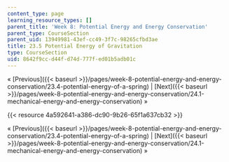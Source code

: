```yaml
---
content_type: page
learning_resource_types: []
parent_title: 'Week 8: Potential Energy and Energy Conservation'
parent_type: CourseSection
parent_uid: 13949981-43ef-cc49-3f7c-98265cfbd3ae
title: 23.5 Potential Energy of Gravitation
type: CourseSection
uid: 8642f9cc-d44f-d74d-777f-ed01b5adb01c
---
```


« [Previous]({{< baseurl >}}/pages/week-8-potential-energy-and-energy-conservation/23.4-potential-energy-of-a-spring) | [Next]({{< baseurl >}}/pages/week-8-potential-energy-and-energy-conservation/24.1-mechanical-energy-and-energy-conservation) »

{{< resource 4a592641-a386-dc90-9b26-65f1a637cb32 >}}

« [Previous]({{< baseurl >}}/pages/week-8-potential-energy-and-energy-conservation/23.4-potential-energy-of-a-spring) | [Next]({{< baseurl >}}/pages/week-8-potential-energy-and-energy-conservation/24.1-mechanical-energy-and-energy-conservation) »